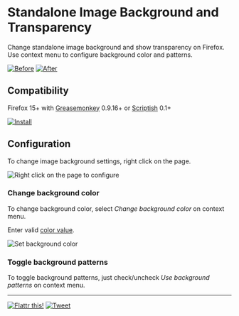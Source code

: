 # Standalone Image Background and Transparency

Change standalone image background and show transparency on Firefox. Use context menu to configure background color and patterns.

[![Before](https://lh4.googleusercontent.com/-Pay5iiGHq0Q/ULZsaTrwlRI/AAAAAAAAC5U/ND8sMF1-XZg/s320/image-before.png "Before")](https://lh4.googleusercontent.com/-Pay5iiGHq0Q/ULZsaTrwlRI/AAAAAAAAC5U/ND8sMF1-XZg/s0/image-before.png)
[![After](https://lh4.googleusercontent.com/-9mHK9gjsEd8/ULienLrrojI/AAAAAAAAC6Y/CoJitWWXsHc/s320/image-after.png "After")](https://lh4.googleusercontent.com/-9mHK9gjsEd8/ULienLrrojI/AAAAAAAAC6Y/CoJitWWXsHc/s0/image-after.png)

## Compatibility

Firefox 15+ with [Greasemonkey](https://addons.mozilla.org/addon/greasemonkey) 0.9.16+ or [Scriptish](https://addons.mozilla.org/addon/scriptish) 0.1+

[![Install](http://i.imgur.com/r7BLH.png)](https://raw.github.com/LouCypher/userscripts/master/image-background/image-background.user.js "Install this user script")

## Configuration

To change image background settings, right click on the page.

![Right click on the page to configure](http://lh5.googleusercontent.com/-K8k1wMN78dY/ULl_yAmHrfI/AAAAAAAAC64/USQ_y_pi4VE/s0/image-after-contextmenu.png "Right click on the page to configure")

### Change background color

To change background color, select *Change background color* on context menu.

Enter valid [color value](https://developer.mozilla.org/CSS/color_value).

![Set background color](http://lh5.googleusercontent.com/-SJPtGsp_D48/ULmJws41KqI/AAAAAAAAC7U/dXKsCPXOvjE/s266/image-after-prompt.png "Set background color")

### Toggle background patterns

To toggle background patterns, just check/uncheck *Use background patterns* on context menu.

- - -

[![Flattr this!](http://api.flattr.com/button/flattr-badge-large.png)](https://flattr.com/submit/auto?url=https%3A%2F%2Fgithub.com%2FLouCypher%2Fuserscripts%2Ftree%2Fmaster%2Fimage-background)
[![Tweet](https://si0.twimg.com/a/1309282244/images/goodies/tweetn.png)](https://twitter.com/share?text=Change+standalone+image+background+and+show+transparency+on+%23Firefox+with+this+%23userscript&url=https%3A%2F%2Fgithub.com%2FLouCypher%2Fuserscripts%2Ftree%2Fmaster%2Fimage-background&related=zoolcar9)